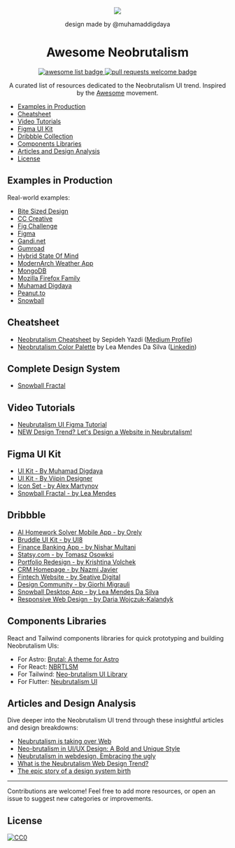 
<div align="center">
<a src="https://www.muhamaddigdaya.xyz/"> <img src="https://www.muhamaddigdaya.xyz/_next/image?url=%2FKit.png&w=1920&q=75&dpl=dpl_4kCzRuuieNeKiqVb2T2vWY43LjSk" />
</a>
    <p>design made by <a src="https://github.com/muhamaddigdaya"> @muhamaddigdaya </a></p>
  <h1 align="center">Awesome Neobrutalism</h1>
  <p align="center">
    <a href="https://github.com/sindresorhus/awesome">
      <img alt="awesome list badge" src="https://cdn.rawgit.com/sindresorhus/awesome/d7305f38d29fed78fa85652e3a63e154dd8e8829/media/badge.svg">
    </a>
    <a href="http://makeapullrequest.com">
      <img alt="pull requests welcome badge" src="https://img.shields.io/badge/PRs-welcome-brightgreen.svg?style=flat">
    </a>
  </p>
  
  <p align="center">A curated list of resources dedicated to the Neobrutalism UI trend. Inspired by the <a href="https://awesome.re/">Awesome</a> movement.</p>
  
</div>

- [Examples in Production](#examples-in-production)
- [Cheatsheet](#cheatsheet)
- [Video Tutorials](#video-tutorials)
- [Figma UI Kit](#figma-ui-kit)
- [Dribbble Collection](#dribbble-collection)
- [Components Libraries](#components-libraries)
- [Articles and Design Analysis](#articles-and-design-analysis)
- [License](#license)

## Examples in Production

Real-world examples:

- [Bite Sized Design](https://www.bitesized.design/)
- [CC Creative](https://www.cccreative.design/)
- [Fig Challenge](https://www.figchallenge.com/join)
- [Figma](https://www.figma.com/about/)
- [Gandi.net](https://www.gandi.net/en-GB)
- [Gumroad](https://gumroad.com/)
- [Hybrid State Of Mind](https://www.hybridstateofmind.com/)
- [ModernArch Weather App](https://github.com/natasam/ModernArchWeatherApp#screens-)
- [MongoDB](https://www.mongodb.com/)
- [Mozilla Firefox Family](https://www.mozilla.org/en-US/firefox/family/)
- [Muhamad Digdaya](https://muhamaddigdaya.xyz/)
- [Peanut.to](https://peanut.to/)
- [Snowball](https://www.snowball.xyz/)

## Cheatsheet

- [Neobrutalism Cheatsheet](https://bafybeidgnnbwfdhbaxgh24hzzxxuxwenywkvyqitbi4d6uuudgv6xuwesm.ipfs.dweb.link/) by Sepideh Yazdi ([Medium Profile](https://medium.com/u/c2c891fcb5d9))
- [Neobrutalism Color Palette](https://cdn.dribbble.com/users/747449/screenshots/21739202/downloads/%F0%9F%8C%88Snowball-Colors.png) by Lea Mendes Da Silva ([Linkedin](https://www.linkedin.com/in/leadesign/))

## Complete Design System

- [Snowball Fractal](https://fractal.snowball.xyz/?path=/docs/fractal--documentation)

## Video Tutorials

- [Neubrutalism UI Figma Tutorial](https://www.youtube.com/watch?v=vukG6G7gQow)
- [NEW Design Trend? Let's Design a Website in Neubrutalism!](https://www.youtube.com/watch?v=uHX3oTCFJzw)

## Figma UI Kit

- [UI Kit - By Muhamad Digdaya](https://www.figma.com/community/file/1209478811951634271/neo-brutalism-ui-kit)
- [UI Kit - By Viipin Designer](https://www.figma.com/community/file/1123166854111832208/neubrutalism-ui)
- [Icon Set - by Alex Martynov ](https://www.figma.com/community/file/1092848226893690641)
- [Snowball Fractal - by Lea Mendes](https://www.figma.com/community/file/1281271374017743876)

## Dribbble

- [AI Homework Solver Mobile App - by Orely](https://dribbble.com/shots/22396887-AI-Homework-Solver-Mobile-App)
- [Bruddle UI Kit - by UI8](https://dribbble.com/shots/21279982-Bruddle-UI-Kit)
- [Finance Banking App - by Nishar Multani](https://dribbble.com/shots/20960656-Finance-Banking-App)
- [Statsy.com - by Tomasz Osowksi](https://dribbble.com/shots/19525034-Statsy-com-Neubrutalism-Landing-Page-for-our-analytics-tool)
- [Portfolio Redesign - by Krishtina Volchek](https://dribbble.com/shots/21066046-Personal-Website-Redesign-Product-Designer-Design-Mentor)
- [CRM Homepage - by Nazmi Javier](https://dribbble.com/shots/22284248-CRM-Homepage)
- [Fintech Website - by Seative Digital](https://dribbble.com/shots/20378634-Fintech-Website-Chorke-Landing-Page)
- [Design Community - by Giorhi Migrauli](https://dribbble.com/shots/19564088-Design-Community)
- [Snowball Desktop App - by Lea Mendes Da Silva](https://dribbble.com/shots/22354804-Snowball-Desktop-App-Navigation)
- [Responsive Web Design - by Daria Wojczuk-Kalandyk](https://dribbble.com/shots/21015061-Responsive-Web-Design-Neo-Brutalism)

## Components Libraries

React and Tailwind components libraries for quick prototyping and building Neobrutalism UIs:

- For Astro: [Brutal: A theme for Astro](https://github.com/eliancodes/brutal)
- For React: [NBRTLSM](https://github.com/ekmas/neobrutalism-components)
- For Tailwind: [Neo-brutalism UI Library](https://github.com/marieooq/neo-brutalism-ui-library)
- For Flutter: [Neubrutalism UI](https://github.com/deepraj02/neubrutalism_ui)

## Articles and Design Analysis

Dive deeper into the Neobrutalism UI trend through these insightful articles and design breakdowns:

- [Neubrutalism is taking over Web](https://hype4.academy/articles/design/neubrutalism-is-taking-over-web)
- [Neo-brutalism in UI/UX Design: A Bold and Unique Style](https://medium.com/@natasa.misic10/neo-brutalism-in-ui-ux-design-a-bold-and-unique-style-ac6d49e92e8f)
- [Neubrutalism in webdesign, Embracing the ugly](https://www.svgator.com/blog/neubrutalism-in-web-design-embracing-the-ugly/)
- [What is the Neubrutalism Web Design Trend?](https://webdesign.tutsplus.com/what-is-the-neubrutalism-web-design-trend--cms-41576a)
- [The epic story of a design system birth](https://medium.com/snowball-insider-the-frosty-fintech-from-the/the-epic-story-of-a-design-system-birth-%EF%B8%8F-fractal-795328952317)

---

Contributions are welcome! Feel free to add more resources, or open an issue to suggest new categories or improvements.

## License

[![CC0](https://mirrors.creativecommons.org/presskit/buttons/88x31/svg/cc-zero.svg)](https://creativecommons.org/publicdomain/zero/1.0/)
